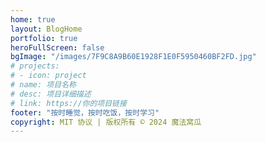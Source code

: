 ```yaml
---
home: true
layout: BlogHome
portfolio: true
heroFullScreen: false
bgImage: "/images/7F9C8A9B60E1928F1E0F5950460BF2FD.jpg"
# projects:
# - icon: project
# name: 项目名称
# desc: 项目详细描述
# link: https://你的项目链接
footer: "按时睡觉，按时吃饭，按时学习"
copyright: MIT 协议 | 版权所有 © 2024 魔法窝瓜
---
```

